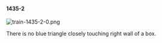 #### 1435-2
![train-1435-2-0.png](https://github.com/lil-lab/nlvr/raw/master/nlvr/train/images/6/train-1435-2-0.png "train-1435-2-0.png")

There is no blue triangle closely touching right wall of a box.